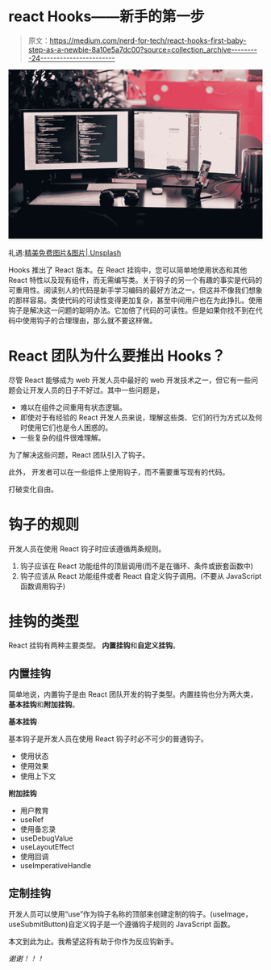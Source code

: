 # react Hooks——新手的第一步

> 原文：<https://medium.com/nerd-for-tech/react-hooks-first-baby-step-as-a-newbie-8a10e5a7dc00?source=collection_archive---------24----------------------->

![](img/0c9fa03188d7a4c4b9e80d59c05ea72f.png)

礼遇:[精美免费图片&图片| Unsplash](https://unsplash.com/)

Hooks 推出了 React 版本。在 React 挂钩中，您可以简单地使用状态和其他 React 特性以及现有组件，而无需编写类。关于钩子的另一个有趣的事实是代码的可重用性。阅读别人的代码是新手学习编码的最好方法之一。但这并不像我们想象的那样容易。类使代码的可读性变得更加复杂，甚至中间用户也在为此挣扎。使用钩子是解决这一问题的聪明办法。它加倍了代码的可读性。但是如果你找不到在代码中使用钩子的合理理由，那么就不要这样做。

# React 团队为什么要推出 Hooks？

尽管 React 能够成为 web 开发人员中最好的 web 开发技术之一，但它有一些问题会让开发人员的日子不好过。其中一些问题是，

*   难以在组件之间重用有状态逻辑。
*   即使对于有经验的 React 开发人员来说，理解这些类、它们的行为方式以及何时使用它们也是令人困惑的。
*   一些复杂的组件很难理解。

为了解决这些问题，React 团队引入了钩子。

此外，
开发者可以在一些组件上使用钩子，而不需要重写现有的代码。

打破变化自由。

# 钩子的规则

开发人员在使用 React 钩子时应该遵循两条规则。

1.  钩子应该在 React 功能组件的顶层调用(而不是在循环、条件或嵌套函数中)
2.  钩子应该从 React 功能组件或者 React 自定义钩子调用。(不要从 JavaScript 函数调用钩子)

# 挂钩的类型

React 挂钩有两种主要类型。
**内置挂钩**和**自定义挂钩**。

## 内置挂钩

简单地说，内置钩子是由 React 团队开发的钩子类型。内置挂钩也分为两大类，**基本挂钩**和**附加挂钩**。

**基本挂钩**

基本钩子是开发人员在使用 React 钩子时必不可少的普通钩子。

*   使用状态
*   使用效果
*   使用上下文

**附加挂钩**

*   用户教育
*   useRef
*   使用备忘录
*   useDebugValue
*   useLayoutEffect
*   使用回调
*   useImperativeHandle

## 定制挂钩

开发人员可以使用“use”作为钩子名称的顶部来创建定制的钩子。(useImage，useSubmitButton)自定义钩子是一个遵循钩子规则的 JavaScript 函数。

本文到此为止。我希望这将有助于你作为反应钩新手。

*谢谢！！！*